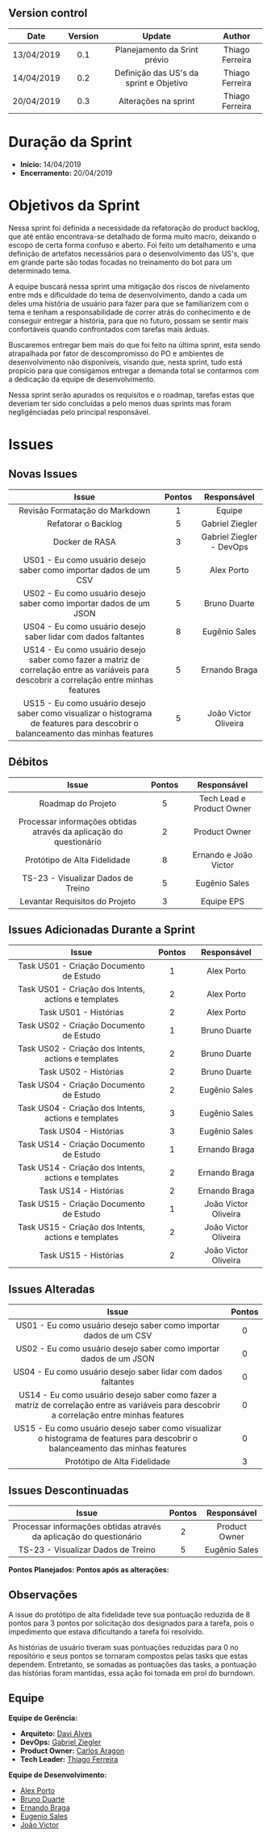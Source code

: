 ## Version control

|Date|Version|Update|Author|
|:--:|:----:|:-------:|:---:|
|13/04/2019|0.1|Planejamento da Srint prévio|Thiago Ferreira|
|14/04/2019|0.2|Definição das US's da sprint e Objetivo|Thiago Ferreira|
|20/04/2019|0.3|Alterações na sprint|Thiago Ferreira|

# Duração da Sprint

* <b>Início:</b> 14/04/2019
* <b>Encerramento:</b> 20/04/2019

# Objetivos da Sprint

Nessa sprint foi definida a necessidade da refatoração do product backlog, que até então encontrava-se detalhado de forma muito macro, deixando o escopo de certa forma confuso e aberto. Foi feito um detalhamento e uma definição de artefatos necessários para o desenvolvimento das US's, que em grande parte são todas focadas no treinamento do bot para um determinado tema.

A equipe buscará nessa sprint uma mitigação dos riscos de nivelamento entre mds e dificuldade do tema de desenvolvimento, dando a cada um deles uma história de usuário para fazer para que se familiarizem com o tema e tenham a responsabilidade de correr atrás do conhecimento e de conseguir entregar a história, para que no futuro, possam se sentir mais confortáveis quando confrontados com tarefas mais árduas.

Buscaremos entregar bem mais do que foi feito na última sprint, esta sendo atrapalhada por fator de descompromisso do PO e ambientes de desenvolvimento não disponíveis, visando que, nesta sprint, tudo está propício para que consigamos entregar a demanda total se contarmos com a dedicação da equipe de desenvolvimento.

Nessa sprint serão apurados os requisitos e o roadmap, tarefas estas que deveriam ter sido concluídas a pelo menos duas sprints mas foram negligênciadas pelo principal responsável.

# Issues
## Novas Issues
|Issue|Pontos|Responsável|
|:--:|:-------:|:--:|
|Revisão Formatação do Markdown|1|Equipe|
|Refatorar o Backlog|5|Gabriel Ziegler|
|Docker de RASA|3|Gabriel Ziegler - DevOps|
|US01 - Eu como usuário desejo saber como importar dados de um CSV |5|Alex Porto|
|US02 - Eu como usuário desejo saber como importar dados de um JSON|5|Bruno Duarte|
|US04 - Eu como usuário desejo saber lidar com dados faltantes|8|Eugênio Sales|
|US14 - Eu como usuário desejo saber como fazer a matriz de correlação entre as variáveis para descobrir a correlação entre minhas features|5|Ernando Braga|
|US15 - Eu como usuário desejo saber como visualizar o histograma de features para descobrir o balanceamento das minhas features|5|João Victor Oliveira|


## Débitos
|Issue|Pontos|Responsável|
|:--:|:-------:|:--:|
|Roadmap do Projeto|5|Tech Lead e Product Owner|
|Processar informações obtidas através da aplicação do questionário|2|Product Owner|
|Protótipo de Alta Fidelidade|8|Ernando e João Victor|
|TS-23 - Visualizar Dados de Treino|5|Eugênio Sales|
|Levantar Requisitos do Projeto|3|Equipe EPS|

## Issues Adicionadas Durante a Sprint
|Issue|Pontos|Responsável|
|:--:|:-------:|:--:|
|Task US01 - Criação Documento de Estudo|1|Alex Porto|Entregue|
|Task US01 - Criação dos Intents, actions e templates|2|Alex Porto| Entregue |
|Task US01 - Histórias|2|Alex Porto| Entregue |
|Task US02 - Criação Documento de Estudo|1|Bruno Duarte|Entregue|
|Task US02 - Criação dos Intents, actions e templates|2|Bruno Duarte|Entregue|
|Task US02 - Histórias|2|Bruno Duarte| Entregue |
|Task US04 - Criação Documento de Estudo|2|Eugênio Sales|Entregue|
|Task US04 - Criação dos Intents, actions e templates|3|Eugênio Sales|Entregue|
|Task US04 - Histórias|3|Eugênio Sales| Entregue |
|Task US14 - Criação Documento de Estudo|1|Ernando Braga|Entregue|
|Task US14 - Criação dos Intents, actions e templates|2|Ernando Braga|Entregue |
|Task US14 - Histórias|2|Ernando Braga| Entregue |
|Task US15 - Criação Documento de Estudo|1|João Victor Oliveira|Entregue|
|Task US15 - Criação dos Intents, actions e templates|2|João Victor Oliveira|Entregue|
|Task US15 - Histórias|2|João Victor Oliveira| Entregue |

## Issues Alteradas 
|Issue|Pontos|
|:--:|:-------:|
|US01 - Eu como usuário desejo saber como importar dados de um CSV |0|
|US02 - Eu como usuário desejo saber como importar dados de um JSON|0|
|US04 - Eu como usuário desejo saber lidar com dados faltantes|0|
|US14 - Eu como usuário desejo saber como fazer a matriz de correlação entre as variáveis para descobrir a correlação entre minhas features|0|
|US15 - Eu como usuário desejo saber como visualizar o histograma de features para descobrir o balanceamento das minhas features|0|
|Protótipo de Alta Fidelidade|3|


## Issues Descontinuadas
|Issue|Pontos|Responsável|
|:--:|:-------:|:--:|
|Processar informações obtidas através da aplicação do questionário|2|Product Owner|
|TS-23 - Visualizar Dados de Treino|5|Eugênio Sales|

**Pontos Planejados:** 
**Pontos após as alterações:**

## Observações
A issue do protótipo de alta fidelidade teve sua pontuação reduzida de 8 pontos para 3 pontos por solicitação dos designados para a tarefa, pois o impedimento que estava dificultando a tarefa foi resolvido.

As histórias de usuário tiveram suas pontuações reduzidas para 0 no repositório e seus pontos se tornaram compostos pelas tasks que estas dependem. Entretanto, se somadas as pontuações das tasks, a pontuação das histórias foram mantidas, essa ação foi tomada em prol do burndown.

## Equipe
**Equipe de Gerência:** <br>
* **Arquiteto:** [Davi Alves](https://github.com/davialvb) <br> 
* **DevOps:** [Gabriel Ziegler](https://github.com/gabrielziegler3) <br>
* **Product Owner:** [Carlos Aragon](https://github.com/carlosaragon) <br>
* **Tech Leader:** [Thiago Ferreira](https://github.com/thiagoiferreira)


**Equipe de Desenvolvimento:** <br>
- [Alex Porto](https://github.com/alexportof)<br>
- [Bruno Duarte](https://github.com/Mexazonic)<br>
- [Ernando Braga](https://github.com/ZarathosDeath)<br>
- [Eugenio Sales](https://github.com/Eugeniosales)<br>
- [João Victor](https://github.com/joao15victor08)<br>